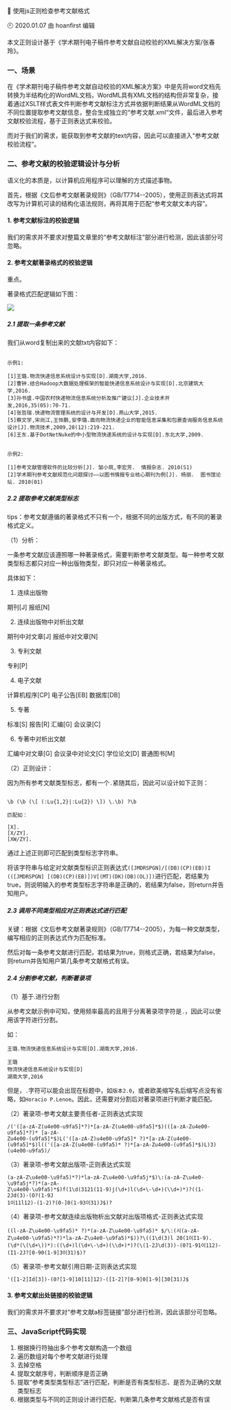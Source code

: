 🐾 使用js正则检查参考文献格式

🕘 2020.01.07 由 hoanfirst 编辑

本文正则设计基于《学术期刊电子稿件参考文献自动校验的XML解决方案/张春玲》。

### 一、场景

在《学术期刊电子稿件参考文献自动校验的XML解决方案》中是先将word文档先转换为半结构化的WordML文档，WordML具有XML文档的结构但非常复杂，接着通过XSLT样式表文件判断参考文献标注方式并依据判断结果从WordML文档的不同位置提取参考文献信息，整合生成独立的“参考文献.xml“文件，最后进入参考文献校验流程，基于正则表达式来校验。

而对于我们的需求，能获取到参考文献的text内容，因此可以直接进入“参考文献校验流程”。

### 二、参考文献的校验逻辑设计与分析

语义化的本质是，以计算机应用程序可以理解的方式描述事物。

首先，根据《文后参考文献著录规则》（GB/T7714--2005），使用正则表达式将其改写为计算机可读的结构化语法规则，再将其用于匹配“参考文献文本内容”。

#### 1. 参考文献标注的校验逻辑

我们的需求并不要求对整篇文章里的“参考文献标注”部分进行检测，因此该部分可忽略。

#### 2. 参考文献著录格式的校验逻辑

重点。

著录格式匹配逻辑如下图：

![](https://github.com/hoanFir/blogs/blob/master/RegExp/images/%E6%88%AA%E5%B1%8F2020-01-07%E4%B8%8B%E5%8D%884.55.13.png?raw=true)


##### 2.1 提取一条参考文献

我们从word复制出来的文献txt内容如下：

```

示例1:

[1]王璐.物流快递信息系统设计与实现[D].湖南大学,2016.
[2]曹钟.结合Hadoop大数据处理框架的智能快递信息系统设计与实现[D].北京建筑大学,2016.
[3]孙书盛.中国农村快递物流信息系统分析及推广建议[J].企业技术开发,2016,35(05):70-71.
[4]张哲瑞.快递物流管理系统的设计与开发[D].燕山大学,2015.
[5]蔡文学,宋尚江,王恒鹏,安李璐.面向物流快递企业的智能信息采集和包裹查询服务信息系统设计[J].物流技术,2009,28(12):219-221.
[6]王东.基于DotNetNuke的中小型物流快递系统的设计与实现[D].东北大学,2009.


示例2:

[1]参考文献管理软件的比较分析[J]. 邹小筑,李宏芳.  情报杂志. 2010(S1)
[2]学术期刊参考文献规范化问题探讨——以图书情报专业核心期刊为例[J]. 杨丽.  图书馆论坛. 2010(01)

```


##### 2.2 提取参考文献类型标志

tips：参考文献遵循的著录格式不只有一个，根据不同的出版方式，有不同的著录格式定义。

（1）分析：

一条参考文献应该遵照哪一种著录格式，需要判断参考文献类型。每一种参考文献类型标志都只对应一种出版物类型，即只对应一种著录格式。

具体如下：

1. 连续出版物

期刊\[J\]
报纸\[N\]

2. 连续出版物中对析出文献

期刊中对文章\[J\]
报纸中对文章\[N\]

3. 专利文献

专利\[P\]

4. 电子文献

计算机程序\[CP\]
电子公告\[EB\]
数据库\[DB\]

5. 专著

标准\[S\]
报告\[R\]
汇编\[G\]
会议录\[C\]

6. 专著中对析出文献

汇编中对文章\[G\]
会议录中对论文\[C\]
学位论文\[D\]
普通图书\[M\]


（2）正则设计：

因为所有参考文献类型标志，都有一个`.`紧随其后，因此可以设计如下正则：

```

\b (\b (\[ (:Lu{1,2}|:Lu{2}) \]) \.\b) ?\b

匹配如：

[X].
[X/ZY].
[XW/ZY].

```

通过上述正则即可匹配到类型标志字符串。

将该字符串与给定对文献类型标识正则表达式`([JMDRSPGN]/[(DB)(CP)(EB))I (([JMDRSPGN] [(DB)(CP)(EB)])V[(MT)(DK)(DB)(OL)])`进行匹配，若结果为true，则说明输入的参考类型标志字符串是正确的，若结果为false，则return并告知用户。



##### 2.3 调用不同类型相应对正则表达式进行匹配

关键：根据《文后参考文献著录规则》（GB/T7714--2005），为每一种文献类型，编写相应的正则表达式作为匹配标准。

然后对每一条参考文献进行匹配，若结果为true，则格式正确，若结果为false，则return并告知用户第几条参考文献格式有误。



##### 2.4 分割参考文献，判断著录项

（1）基于.进行分割

从参考文献示例中可知，使用频率最高的且用于分离著录项字符是`.`，因此可以使用该字符进行分割。

如：

```
王璐.物流快递信息系统设计与实现[D].湖南大学,2016.

王璐
物流快递信息系统设计与实现[D]
湖南大学,2016

```

但是，`.`字符可以能会出现在标题中，如`版本2.0`，或者欧美缩写名后缩写点没有省略，如`Horacio P.Lenoe`。因此，还需要对分割后对著录项进行判断才能匹配。


（2）著录项-参考文献主要责任者-正则表达式实现

```
/('([a-zA-Z(u4e00-u9fa5]*?)*[a-zA-Z(u4e00-u9fa5]*$)(([a-zA-Zu4e00-u9fa5]*?)* [a-zA-
Zu4e00-(u9fa5]*$)L('([a-zA-Z)u4e00-u9fa5]* ?)*[a-zA-Z(u4e00-(u9fa5]*$)l(('([a-zA-Z(u4e00-(u9fa5)* ?)*[a-zA-Zu4e00-(u9fa5]*$)L)3)(u4e00-u9fa5)/
```

（3）著录项-参考文献出版项-正则表达式实现

```
(a-zA-Z\u4e00-\u9fa5)*?)*la-zA-Z\u4e00-\u9fa5j*$)\:(a-zA-Z\u4e0-\u9fa5j*?)*(a-zA-
Z\u4e00-\u9fa5)*$)f(1\d(3121(11-9)j(\d+)l(\d+\-\d+)(\\d+)*)?((1-2Jd(3)-(O?(1-9J
1이11l12)-(1-2)?(0-]0(1-93이31)J$)?
```

（4）著录项-参考文献连续出版物析出文献对出版项格式-正则表达式实现

```
((l-zA-Z\u4e00-\u9fa5)* ?)*(a-zA-Z\u4e00-\u9fa5)* $/\:(시(a-zA-Z\u4e00-\u9fa5)*?)*la-zA-Z\u4e0-\u9fa5)*$))?\((1\d(3)l 20(1이I1-9).(\d*(\(\d+\))*):((\d+)l(\d+\-\d+)(\\d+)*)?(\(1-2J\d(3))-(0?1-91이112)-(I1-2J?[0-90(1-9]3이31)$)?
```

（5）著录项-参考文献引用日期-正则表达式实现

```
'([1-2]Id[3])-(0?[1-9]10]11]12)-([1-2]?[0-9]0[1-9][30[31)J$
```


#### 3. 参考文献出处链接的校验逻辑

我们的需求并不要求对“参考文献a标签链接”部分进行检测，因此该部分可忽略。


### 三、JavaScript代码实现

1. 根据换行符抽出多个参考文献构造一个数组
2. 遍历数组对每个参考文献进行处理
3. 去掉空格
4. 提取文献序号，判断顺序是否正确
5. 提取“参考类型类型标志”进行匹配，判断是否有类型标志、是否为正确的文献类型标志
6. 根据类型与不同的正则设计进行匹配，判断第几条参考文献格式是否有误
